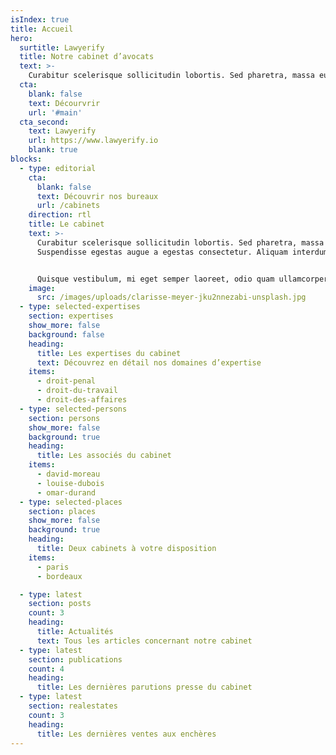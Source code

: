 ```yaml
---
isIndex: true
title: Accueil
hero:
  surtitle: Lawyerify
  title: Notre cabinet d’avocats
  text: >-
    Curabitur scelerisque sollicitudin lobortis. Sed pharetra, massa eu. Suspendisse egestas augue a egestas consectetur. Aliquam interdum hendrerit porta.
  cta:
    blank: false
    text: Décourvrir
    url: '#main'
  cta_second:
    text: Lawyerify
    url: https://www.lawyerify.io
    blank: true
blocks:
  - type: editorial
    cta:
      blank: false
      text: Découvrir nos bureaux
      url: /cabinets
    direction: rtl
    title: Le cabinet
    text: >-
      Curabitur scelerisque sollicitudin lobortis. Sed pharetra, massa eu.
      Suspendisse egestas augue a egestas consectetur. Aliquam interdum hendrerit porta.


      Quisque vestibulum, mi eget semper laoreet, odio quam ullamcorper turpis, auctor fermentum magna leo eget nisi. Fusce id imperdiet nunc. Mauris tincidunt velit sed rhoncus tincidunt.
    image:
      src: /images/uploads/clarisse-meyer-jku2nnezabi-unsplash.jpg
  - type: selected-expertises
    section: expertises
    show_more: false
    background: false
    heading:
      title: Les expertises du cabinet
      text: Découvrez en détail nos domaines d’expertise
    items:
      - droit-penal
      - droit-du-travail
      - droit-des-affaires
  - type: selected-persons
    section: persons
    show_more: false
    background: true
    heading:
      title: Les associés du cabinet
    items:
      - david-moreau
      - louise-dubois
      - omar-durand
  - type: selected-places
    section: places
    show_more: false
    background: true
    heading:
      title: Deux cabinets à votre disposition
    items:
      - paris
      - bordeaux

  - type: latest
    section: posts
    count: 3
    heading:
      title: Actualités
      text: Tous les articles concernant notre cabinet
  - type: latest
    section: publications
    count: 4
    heading:
      title: Les dernières parutions presse du cabinet
  - type: latest
    section: realestates
    count: 3
    heading:
      title: Les dernières ventes aux enchères
---
```

